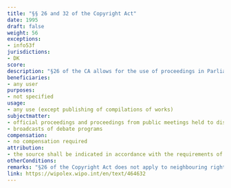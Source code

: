 ```yaml
---
title: "§§ 26 and 32 of the Copyright Act"
date: 1995
draft: false
weight: 56
exceptions:
- info53f
jurisdictions:
- DK
score: 
description: "§26 of the CA allows for the use of proceedings in Parliament, municipal councils and other elected public authorities, in judicial proceedings and in public meetings held to discuss general matters. §32 allows for the use of broadcasts of debate programs in which general questions are discussed. However, both provision exclude the publishing of compilations of the subject-matter used." 
beneficiaries:
- any user
purposes: 
- not specified 
usage:
- any use (except publishing of compilations of works)
subjectmatter:
- official proceedings and proceedings from public meetings held to discuss general matters
- broadcasts of debate programs
compensation:
- no compensation required
attribution: 
- the source shall be indicated in accordance with the requirements of proper usage
otherConditions: 
remarks: "§26 of the Copyright Act does not apply to neighbouring rights. § 32 applies to film fixations (§ 67(2) of the CA) and broadcasts (§ 69(3) of the CA) only. <br /><br />According to §11 of the CA, where a work is used under an exception or limitation, it may not be altered more extensively than is required for the permitted use. As a general rule, if the work is used publicly, the source shall be indicated in accordance with the requirements of proper usage."
link: https://wipolex.wipo.int/en/text/464632
---
```

